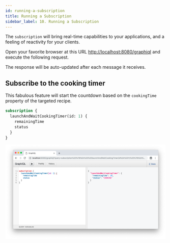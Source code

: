 ```yaml
---
id: running-a-subscription
title: Running a Subscription
sidebar_label: 10. Running a Subscription
---
```


The `subscription` will bring real-time capabilities to your applications, and a feeling of reactivity for your clients.

Open your favorite browser at this URL [http://localhost:8080/graphiql](http://localhost:8080/graphiql) and execute the following request.

The response will be auto-updated after each message it receives.

## Subscribe to the cooking timer

This fabulous feature will start the countdown based on the `cookingTime` property of the targeted recipe.

```graphql
subscription {
  launchAndWaitCookingTimer(id: 1) {
    remainingTime
    status
  }
}
```

![Subscribe to the cooking timer](/docs/assets/subscription.gif)

